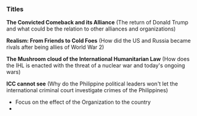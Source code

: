 
### Titles
**The Convicted Comeback and its Alliance** (The return of Donald Trump and what could be the relation to other alliances and organizations)

**Realism: From Friends to Cold Foes** (How did the US and Russia became rivals after being allies of World War 2)

**The Mushroom cloud of the International Humanitarian Law** (How does the IHL is enacted with the threat of a nuclear war and today's ongoing wars)

**ICC cannot see** (Why do the Philippine political leaders won't let the international criminal court investigate crimes of the Philippines)
- Focus on the effect of the Organization to the country 
- 
